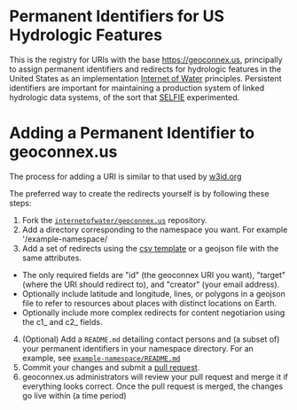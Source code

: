 Permanent Identifiers for US Hydrologic Features
================================================

This is the registry for URIs with the base https://geoconnex.us, principally to assign permanent identifiers and redirects for hydrologic features in the United States as an implementation [Internet of Water](https://www.aspeninstitute.org/tag/internet-of-water/) principles. Persistent identifiers are important for maintaining a production system of linked hydrologic data systems, of the sort that [SELFIE](https://github.com/opengeospatial/SELFIE) experimented. 

Adding a Permanent Identifier to geoconnex.us
=========================================
The process for adding a URI is similar to that used by [w3id.org](https://github.com/perma-id/w3id.org)

The preferred way to create the redirects yourself is by following these steps:

1. Fork the [`internetofwater/geoconnex.us`](https://github.com/internetofwater/geoconnex.us) repository.
2. Add a directory corresponding to the namespace you want. For example '/example-namespace/
3. Add a set of redirects using the [csv template](https://github.com/internetofwater/geoconnex.us/blob/master/example-namespace/example_ids.csv) or a geojson file with the same attributes.

  * The only required fields are "id" (the geoconnex URI you want), "target" (where the URI should redirect to), and "creator" (your email address).
  * Optionally include latitude and longitude, lines, or polygons in a geojson file to refer to resources about places with distinct locations on Earth.
  * Optionally include more complex redirects for content negotiarion using the c1_ and c2_ fields.

4. (Optional) Add a `README.md` detailing contact persons and 
   (a subset of) your permanent identifiers in your namespace directory. For an example, 
   see [`example-namespace/README.md`](example-namespace/README.md)
5. Commit your changes and submit a 
   [pull request](https://github.com/internetofwater/geoconnex.us/pulls).
6. geoconnex.us administrators will review your pull request and merge it if 
   everything looks correct. Once the pull request is merged, the changes go
   live within (a time period)

